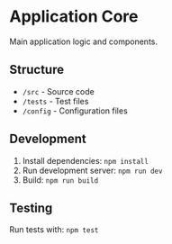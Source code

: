 # Application Core

Main application logic and components.

## Structure
- `/src` - Source code
- `/tests` - Test files
- `/config` - Configuration files

## Development
1. Install dependencies: `npm install`
2. Run development server: `npm run dev`
3. Build: `npm run build`

## Testing
Run tests with: `npm test`